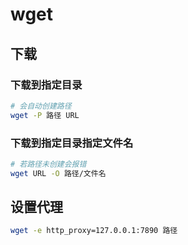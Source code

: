 <!--
 * @Description: 
 * @Version: 1.0
 * @Author: dmjcb
 * @Email:  
 * @Date: 2022-01-03 00:55:15
 * @LastEditors: dmjcb
 * @LastEditTime: 2023-04-23 09:41:52
-->

# wget

## 下载

### 下载到指定目录

```sh
# 会自动创建路径
wget -P 路径 URL
```

### 下载到指定目录指定文件名

```sh
# 若路径未创建会报错
wget URL -O 路径/文件名
```

## 设置代理

```sh
wget -e http_proxy=127.0.0.1:7890 路径
```
